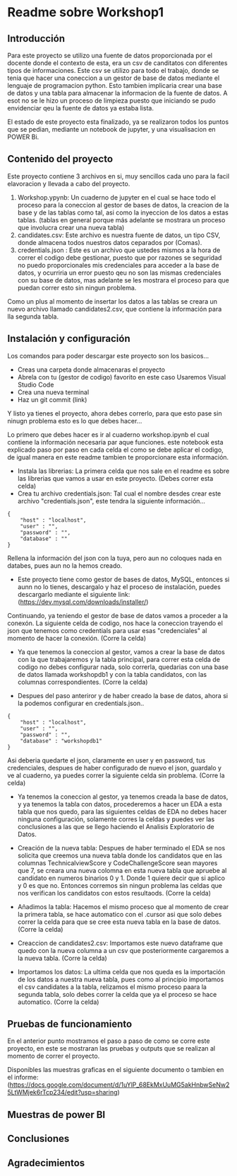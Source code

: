 # Readme sobre Workshop1 

## Introducción

Para este proyecto se utilizo una fuente de datos proporcionada por el docente donde el contexto de esta, era un csv de canditatos con diferentes tipos de informaciones. Este csv se utilizo para todo el trabajo, donde se tenia que hacer una coneccion a un gestor de base de datos mediante el lenguaje de programacion python. Esto tambien implicaria crear una base de datos y una tabla para almacenar la informacion de la fuente de datos.
A esot no se le hizo un proceso de limpieza puesto que iniciando se pudo envidenciar qeu la fuente de datos ya estaba lista.

El estado de este proyecto esta finalizado, ya se realizaron todos los puntos que se pedian, mediante un notebook de jupyter, y una visualisacion en POWER Bi.

## Contenido del proyecto

Este proyecto contiene 3 archivos en si, muy sencillos cada uno para la facil elavoracion y llevada a cabo del proyecto. 
1. Workshop.ypynb: Un cuaderno de jupyter en el cual se hace todo el proceso para la coneccion al gestor de bases de datos, la creacion de la base y de las tablas como tal, asi como la inyeccion de los datos a estas tablas. (tablas en general porque más adelante se mostrara un proceso que involucra crear una nueva tabla)
2. candidates.csv: Este archivo es nuestra fuente de datos, un tipo CSV, donde almacena todos nuestros datos ceparados por (Comas).
3. credentials.json : Este es un archivo que ustedes mismos a la hora de correr el codigo debe gestionar, puesto que por razones se seguridad no puedo proporcionales mis credenciales para acceder a la base de datos, y ocurriria un error puesto qeu no son las mismas credenciales con su base de datos, mas adelante se les mostrara el proceso para que puedan correr esto sin ningun problema.

Como un plus al momento de insertar los datos a las tablas se creara un nuevo archivo llamado candidates2.csv, que contiene la información para lla segunda tabla.

## Instalación y configuración

Los comandos para poder descargar este proyecto son los basicos...

- Creas una carpeta donde almacenaras el proyecto
- Abrela con tu (gestor de codigo) favorito en este caso Usaremos Visual Studio Code
- Crea una nueva terminal
- Haz un git commit (link)

Y listo ya tienes el proyecto, ahora debes correrlo, para que esto pase sin ninugn problema esto es lo que debes hacer...

Lo primero que debes hacer es ir al cuaderno workshop.ipynb el cual contiene la información necesaria par aque funciones. este notebook esta explicado paso por paso en cada celda el como se debe aplicar el codigo, de igual manera en este readme tambien te proporcionare esta información. 

- Instala las librerias: La primera celda que nos sale en el readme es sobre las librerias que vamos a usar en este proyecto. (Debes correr esta celda)
- Crea tu archivo credentials.json: Tal cual el nombre desdes crear este archivo "credentials.json", este tendra la siguiente información...
```
{
    "host" : "localhost",
    "user" : "",
    "password" : "",
    "database" : ""  
}

```

Rellena la información del json con la tuya, pero aun no coloques nada en databes, pues aun no la hemos creado.

- Este proyecto tiene como gestor de bases de datos, MySQL, entonces si aunn no lo tienes, descargalo y haz el proceso de instalación, puedes descargarlo mediante el siguiente link: (https://dev.mysql.com/downloads/installer/)


Continuando, ya teniendo el gestor de base de datos vamos a proceder a la conexón. La siguiente celda de codigo, nos hace la coneccion trayendo el json que tenemos como credentials para usar esas "credenciales" al momento de hacer la conexión.
(Corre la celda)

- Ya que tenemos la coneccion al gestor, vamos a crear la base de datos con la que trabajaremos y la tabla principal, para correr esta celda de codigo no debes configurar nada, solo correrla, quedarias con una base de datos llamada workshopdb1 y con la tabla candidatos, con las columnas correspondientes.
(Corre la celda)

- Despues del paso anteriror y de haber creado la base de datos, ahora si la podemos configurar en credentials.json..

```
{
    "host" : "localhost",
    "user" : "",
    "password" : "",
    "database" : "workshopdb1"  
}

```
Asi deberia quedarte el json, claramente en user y en password, tus credenciales, despues de haber configurado de nuevo el json, guardalo y ve al cuaderno, ya puedes correr la siguiente celda sin problema.
(Corre la celda)

- Ya tenemos la coneccion al gestor, ya tenemos creada la base de datos, y ya tenemos la tabla con datos, procederemos a hacer un EDA a esta tabla que nos quedo, para las siguientes celdas de EDA no debes hacer ninguna configuración, solamente corres la celdas y puedes ver las conclusiones a las que se llego haciendo el Analisis Exploratorio de Datos.

- Creación de la nueva tabla: Despues de haber terminado el EDA se nos solicita que creemos una nueva tabla donde los candidatos que en las columnas TechnicalviewScore y CodeChallengeScore sean mayores que 7, se creara una nueva colomna en esta nueva tabla que apruebe al candidato en numeros binarios 0 y 1. Donde 1 quiere decir que si aplico y 0 es que no. Entonces corremos sin ningun problema las celdas que nos verifican los candidatos con estos resultaods.
(Corre la celda)

- Añadimos la tabla: Hacemos el mismo proceso que al momento de crear la primera tabla, se hace automatico con el .cursor asi que solo debes correr la celda para que se cree esta nueva tabla en la base de datos.
(Corre la celda)

- Creaccion de candidates2.csv: Importamos este nuevo dataframe que quedo con la nueva columna a un csv que posteriormente cargaremos a la nueva tabla.
(Corre la celda)

- Importamos los datos: La ultima celda que nos queda es la importación de los datos a nuestra nueva tabla, pues como al principio importamos el csv candidates a la tabla, relizamos el mismo proceso paara la segunda tabla, solo debes correr la celda que ya el proceso se hace automatico.
(Corre la celda)

## Pruebas de funcionamiento
En el anterior punto mostramos el paso a paso de como se corre este proyecto, en este se mostraran las pruebas y outputs que se realizan al momento de correr el proyecto.

Disponibles las muestras graficas en el siguiente documento o tambien en el informe: (https://docs.google.com/document/d/1uYlP_68EkMxUuMG5akHnbwSeNw25LtWMjek6rTcp234/edit?usp=sharing)
 
## Muestras de power BI

## Conclusiones

## Agradecimientos